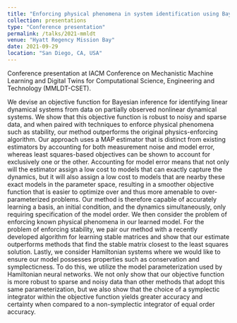 ```yaml
---
title: "Enforcing physical phenomena in system identification using Bayesian inference and stochastic models"
collection: presentations
type: "Conference presentation"
permalink: /talks/2021-mmldt
venue: "Hyatt Regency Mission Bay"
date: 2021-09-29
location: "San Diego, CA, USA"
---
```


Conference presentation at IACM Conference on Mechanistic Machine Learning and Digital Twins for Computational Science, Engineering and Technology (MMLDT-CSET).

We devise an objective function for Bayesian inference for identifying linear dynamical systems from data on partially observed nonlinear dynamical systems. We show that this objective function is robust to noisy and sparse data, and when paired with techniques to enforce physical phenomena such as stability, our method outperforms the original physics-enforcing algorithm. Our approach uses a MAP estimator that is distinct from existing estimators by accounting for both measurement noise and model error, whereas least squares-based objectives can be shown to account for exclusively one or the other. Accounting for model error means that not only will the estimator assign a low cost to models that can exactly capture the dynamics, but it will also assign a low cost to models that are nearby these exact models in the parameter space, resulting in a smoother objective function that is easier to optimize over and thus more amenable to over-parameterized problems.  Our method is therefore capable of accurately learning a basis, an initial condition, and the dynamics simultaneously, only requiring specification of the model order.  We then consider the problem of enforcing known physical phenomena in our learned model. For the problem of enforcing stability, we pair our method with a recently developed algorithm for learning stable matrices and show that our estimate outperforms methods that find the stable matrix closest to the least squares solution. Lastly, we consider Hamiltonian systems where we would like to ensure our model possesses properties such as conservation and symplecticness. To do this, we utilize the model parameterization used by Hamiltonian neural networks. We not only show that our objective function is more robust to sparse and noisy data than other methods that adopt this same parameterization, but we also show that the choice of a symplectic integrator within the objective function yields greater accuracy and certainty when compared to a non-symplectic integrator of equal order accuracy.